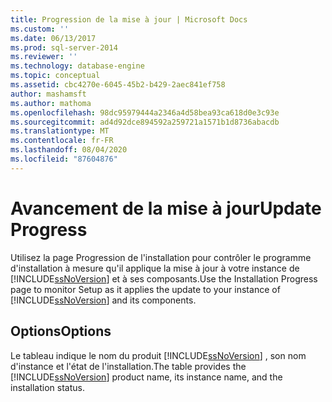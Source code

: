 ```yaml
---
title: Progression de la mise à jour | Microsoft Docs
ms.custom: ''
ms.date: 06/13/2017
ms.prod: sql-server-2014
ms.reviewer: ''
ms.technology: database-engine
ms.topic: conceptual
ms.assetid: cbc4270e-6045-45b2-b429-2aec841ef758
author: mashamsft
ms.author: mathoma
ms.openlocfilehash: 98dc95979444a2346a4d58bea93ca618d0e3c93e
ms.sourcegitcommit: ad4d92dce894592a259721a1571b1d8736abacdb
ms.translationtype: MT
ms.contentlocale: fr-FR
ms.lasthandoff: 08/04/2020
ms.locfileid: "87604876"
---
```

# <a name="update-progress"></a><span data-ttu-id="b6227-102">Avancement de la mise à jour</span><span class="sxs-lookup"><span data-stu-id="b6227-102">Update Progress</span></span>
  <span data-ttu-id="b6227-103">Utilisez la page Progression de l'installation pour contrôler le programme d'installation à mesure qu'il applique la mise à jour à votre instance de [!INCLUDE[ssNoVersion](../../includes/ssnoversion-md.md)] et à ses composants.</span><span class="sxs-lookup"><span data-stu-id="b6227-103">Use the Installation Progress page to monitor Setup as it applies the update to your instance of [!INCLUDE[ssNoVersion](../../includes/ssnoversion-md.md)] and its components.</span></span>  
  
## <a name="options"></a><span data-ttu-id="b6227-104">Options</span><span class="sxs-lookup"><span data-stu-id="b6227-104">Options</span></span>  
 <span data-ttu-id="b6227-105">Le tableau indique le nom du produit [!INCLUDE[ssNoVersion](../../includes/ssnoversion-md.md)] , son nom d'instance et l'état de l'installation.</span><span class="sxs-lookup"><span data-stu-id="b6227-105">The table provides the [!INCLUDE[ssNoVersion](../../includes/ssnoversion-md.md)] product name, its instance name, and the installation status.</span></span>  
  
  
